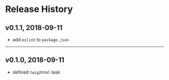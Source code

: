# Release History

## v0.1.1, 2018-09-11
* add `eslint` to `package.json`

---

## v0.1.0, 2018-09-11
* defined `twig2html` task
